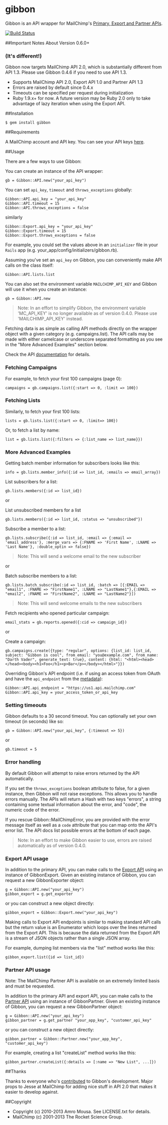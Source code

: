 # gibbon

Gibbon is an API wrapper for MailChimp's [Primary, Export and Partner APIs](http://www.mailchimp.com/api).

[![Build Status](https://secure.travis-ci.org/amro/gibbon.png)](http://travis-ci.org/amro/gibbon)

##Important Notes About Version 0.6.0+
### (It's different!)

Gibbon now targets MailChimp API 2.0, which is substantially different from API 1.3. Please use Gibbon 0.4.6 if you need to use API 1.3.

* Supports MailChimp API 2.0, Export API 1.0 and Partner API 1.3
* Errors are raised by default since 0.4.x
* Timeouts can be specified per request during initialization
* Ruby 1.9.x+ for now. A future version may be Ruby 2.0 only to take advantage of lazy iteration when using the Export API.

##Installation

    $ gem install gibbon

##Requirements

A MailChimp account and API key. You can see your API keys [here](http://admin.mailchimp.com/account/api).

##Usage

There are a few ways to use Gibbon:

You can create an instance of the API wrapper:

    gb = Gibbon::API.new("your_api_key")

You can set `api_key`, `timeout` and `throws_exceptions` globally:

    Gibbon::API.api_key = "your_api_key"
    Gibbon::API.timeout = 15
    Gibbon::API.throws_exceptions = false
		
similarly

    Gibbon::Export.api_key = "your_api_key"
    Gibbon::Export.timeout = 15
    Gibbon::Export.throws_exceptions = false
    
For example, you could set the values above in an `initializer` file in your `Rails` app (e.g. your\_app/config/initializers/gibbon.rb).

Assuming you've set an `api_key` on Gibbon, you can conveniently make API calls on the class itself:

    Gibbon::API.lists.list

You can also set the environment variable `MAILCHIMP_API_KEY` and Gibbon will use it when you create an instance:

    gb = Gibbon::API.new

> Note: In an effort to simplify Gibbon, the environment variable 'MC_API_KEY' is no longer available as of version 0.4.0. Please use 'MAILCHIMP_API_KEY' instead.

Fetching data is as simple as calling API methods directly on the wrapper
object with a given category (e.g. campaigns.list).  The API calls may be made with either camelcase or  underscore
separated formatting as you see in the "More Advanced Examples" section below.

Check the API [documentation](http://apidocs.mailchimp.com/api/2.0/) for details.

### Fetching Campaigns

For example, to fetch your first 100 campaigns (page 0):

    campaigns = gb.campaigns.list({:start => 0, :limit => 100})

### Fetching Lists

Similarly, to fetch your first 100 lists:

    lists = gb.lists.list({:start => 0, :limit=> 100})

Or, to fetch a list by name:

    list = gb.lists.list({:filters => {:list_name => list_name}})

### More Advanced Examples

Getting batch member information for subscribers looks like this:

    info = gb.lists.member_info({:id => list_id, :emails => email_array})

List subscribers for a list:

    gb.lists.members({:id => list_id})

or

List unsubscribed members for a list

    gb.lists.members({:id => list_id, :status => "unsubscribed"})

Subscribe a member to a list:

    gb.lists.subscribe({:id => list_id, :email => {:email => 'email_address'}, :merge_vars => {:FNAME => 'First Name', :LNAME => 'Last Name'}, :double_optin => false})

> Note: This will send a welcome email to the new subscriber

or

Batch subscribe members to a list:

    gb.lists.batch_subscribe(:id => list_id, :batch => [{:EMAIL => "email1", :FNAME => "FirstName1", :LNAME => "LastName1"},{:EMAIL => "email2", :FNAME => "FirstName2", :LNAME => "LastName2"}])

> Note: This will send welcome emails to the new subscribers

Fetch recipients who opened particular campaign:

    email_stats = gb.reports.opened({:cid => campaign_id})

or

Create a campaign:

    gb.campaigns.create({type: "regular", options: {list_id: list_id, subject: "Gibbon is cool", from_email: "you@example.com", from_name: "Darth Vader", generate_text: true}, content: {html: "<html><head></head><body><h1>Foo</h1><p>Bar</p></body></html>"}})

Overriding Gibbon's API endpoint (i.e. if using an access token from OAuth and have the `api_endpoint` from the [metadata](http://apidocs.mailchimp.com/oauth2/)):

    Gibbon::API.api_endpoint = "https://us1.api.mailchimp.com"
    Gibbon::API.api_key = your_access_token_or_api_key

### Setting timeouts

Gibbon defaults to a 30 second timeout. You can optionally set your own timeout (in seconds) like so:

    gb = Gibbon::API.new("your_api_key", {:timeout => 5})

or

    gb.timeout = 5

### Error handling

By default Gibbon will attempt to raise errors returned by the API automatically.

If you set the `throws_exceptions` boolean attribute to false, for a given instance,
then Gibbon will not raise exceptions. This allows you to handle errors manually. The
APIs will return a Hash with two keys "errors", a string containing some textual
information about the error, and "code", the numeric code of the error.

If you rescue Gibbon::MailChimpError, you are provided with the error message itself as well as
a `code` attribute that you can map onto the API's error list. The API docs list possible errors
at the bottom of each page.

> Note: In an effort to make Gibbon easier to use, errors are raised automatically as of version 0.4.0.

### Export API usage

In addition to the primary API, you can make calls to the [Export API](http://apidocs.mailchimp.com/export/1.0/) using an instance of GibbonExport.  Given an existing instance of Gibbon, you can request a new GibbonExporter object:

    g = Gibbon::API.new("your_api_key")
    gibbon_export = g.get_exporter

or you can construct a new object directly:

    gibbon_export = Gibbon::Export.new("your_api_key")

Making calls to Export API endpoints is similar to making standard API calls but the
return value is an Enumerator which loops over the lines returned from the
Export API. This is because the data returned from the Export API is a stream
of JSON objects rather than a single JSON array.

For example, dumping list members via the "list" method works like this:

    gibbon_export.list({id => list_id})

### Partner API usage

Note: The MailChimp Partner API is available on an extremely limited basis and must be requested.

In addition to the primary API and export API, you can make calls to the [Partner API](http://apidocs.mailchimp.com/partnerapi/1.3/) using an instance of GibbonPartner.  Given an existing instance of Gibbon, you can request a new GibbonPartner object:

    g = Gibbon::API.new("your_api_key")
    gibbon_partner = g.get_partner "your_app_key", "customer_api_key"

or you can construct a new object directly:

    gibbon_partner = Gibbon::Partner.new("your_app_key", "customer_api_key")

For example, creating a list "createList" method works like this:

    gibbon_partner.createList({:details => [:name => "New List", ...]})


##Thanks

Thanks to everyone who's [contributed](https://github.com/amro/gibbon/contributors) to Gibbon's development. Major props to Jesse at MailChimp for adding nice stuff in API 2.0 that makes it easier to develop against.

##Copyright

* Copyright (c) 2010-2013 Amro Mousa. See LICENSE.txt for details.
* MailChimp (c) 2001-2013 The Rocket Science Group.
